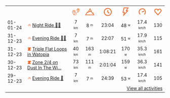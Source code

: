 <table>
    <tr>
        <th></th>
        <th></th>
        <th align="center"><img src="https://raw.githubusercontent.com/robiningelbrecht/strava-activities/master/public/distance.svg" width="30" alt="distance" title="distance"/></th>
        <th align="center"><img src="https://raw.githubusercontent.com/robiningelbrecht/strava-activities/master/public/elevation.svg" width="30" alt="elevation" title="elevation"/></th>
        <th align="center"><img src="https://raw.githubusercontent.com/robiningelbrecht/strava-activities/master/public/time.svg" width="30" alt="time" title="time"/></th>
        <th align="center"><img src="https://raw.githubusercontent.com/robiningelbrecht/strava-activities/master/public/average-watt.svg" width="30" alt="average watts" title="average watts"/></th>
        <th align="center"><img src="https://raw.githubusercontent.com/robiningelbrecht/strava-activities/master/public/average-speed.svg" width="30" alt="average speed" title="average speed"/></th>
        <th align="center"><img src="https://raw.githubusercontent.com/robiningelbrecht/strava-activities/master/public/heart-rate.svg" width="30" alt="average heart rate" title="average heart rate"/></th>
    </tr>
            <tr>
            <td>01-01-24</td>
            <td>
                <img src="https://raw.githubusercontent.com/robiningelbrecht/strava-activities/master/public/activity-ride.svg" width="12" alt="Night Ride 🎊🎊" title="Night Ride 🎊🎊"/>
<a href="https://www.strava.com/activities/10472334413" title="Kcal: 230 | Gear: None ">Night Ride 🎊🎊</a>
            </td>
            <td align="center">7 <sup><sub>km</sub></sup></td>
            <td align="center">8 <sup><sub>m</sub></sup></td>
            <td align="center">23:04</td>
            <td align="center">48 <sup><sub>w</sub></sup></td>
            <td align="center">17.4 <sup><sub>km/h</sub></sup></td>
            <td align="center">130</td>
        </tr>
            <tr>
            <td>31-12-23</td>
            <td>
                <img src="https://raw.githubusercontent.com/robiningelbrecht/strava-activities/master/public/activity-ride.svg" width="12" alt="Evening Ride 🎊🎊" title="Evening Ride 🎊🎊"/>
<a href="https://www.strava.com/activities/10472334414" title="Kcal: 175 | Gear: None ">Evening Ride 🎊🎊</a>
            </td>
            <td align="center">7 <sup><sub>km</sub></sup></td>
            <td align="center">7 <sup><sub>m</sub></sup></td>
            <td align="center">22:07</td>
            <td align="center">51 <sup><sub>w</sub></sup></td>
            <td align="center">17.9 <sup><sub>km/h</sub></sup></td>
            <td align="center">115</td>
        </tr>
            <tr>
            <td>31-12-23</td>
            <td>
                                <img src="https://raw.githubusercontent.com/robiningelbrecht/strava-activities/master/public/activity-virtual-ride-zwift.svg" width="12" alt="Triple Flat Loops in Watopia" title="Triple Flat Loops in Watopia"/>
<a href="https://www.strava.com/activities/10467639135" title="Kcal: 665 | Gear: None ">Triple Flat Loops in Watopia</a>
            </td>
            <td align="center">40 <sup><sub>km</sub></sup></td>
            <td align="center">163 <sup><sub>m</sub></sup></td>
            <td align="center">1:08:21</td>
            <td align="center">170 <sup><sub>w</sub></sup></td>
            <td align="center">35.3 <sup><sub>km/h</sub></sup></td>
            <td align="center">161</td>
        </tr>
            <tr>
            <td>30-12-23</td>
            <td>
                                <img src="https://raw.githubusercontent.com/robiningelbrecht/strava-activities/master/public/activity-virtual-ride-zwift.svg" width="12" alt="Zone 2/4 on Dust In The Wind in Watopia" title="Zone 2/4 on Dust In The Wind in Watopia"/>
<a href="https://www.strava.com/activities/10462966968" title="Kcal: 1101 | Gear: None ">Zone 2/4 on Dust In The Wi...</a>
            </td>
            <td align="center">73 <sup><sub>km</sub></sup></td>
            <td align="center">111 <sup><sub>m</sub></sup></td>
            <td align="center">2:01:04</td>
            <td align="center">159 <sup><sub>w</sub></sup></td>
            <td align="center">36.3 <sup><sub>km/h</sub></sup></td>
            <td align="center">141</td>
        </tr>
            <tr>
            <td>29-12-23</td>
            <td>
                <img src="https://raw.githubusercontent.com/robiningelbrecht/strava-activities/master/public/activity-ride.svg" width="12" alt="Evening Ride 🎱" title="Evening Ride 🎱"/>
<a href="https://www.strava.com/activities/10458369139" title="Kcal: 173 | Gear: None ">Evening Ride 🎱</a>
            </td>
            <td align="center">7 <sup><sub>km</sub></sup></td>
            <td align="center">7 <sup><sub>m</sub></sup></td>
            <td align="center">24:39</td>
            <td align="center">53 <sup><sub>w</sub></sup></td>
            <td align="center">17.4 <sup><sub>km/h</sub></sup></td>
            <td align="center">105</td>
        </tr>
                <tr>
            <td colspan="8" align="right"><a href="https://github.com/robiningelbrecht/strava-activities#activities">View all activities</a></td>
        </tr>
    </table>
